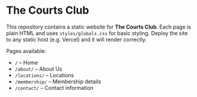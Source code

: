 # The Courts Club

This repository contains a static website for **The Courts Club**. Each page is plain HTML and uses `styles/globals.css` for basic styling. Deploy the site to any static host (e.g. Vercel) and it will render correctly.

Pages available:

- `/` – Home
- `/about/` – About Us
- `/locations/` – Locations
- `/membership/` – Membership details
- `/contact/` – Contact information
